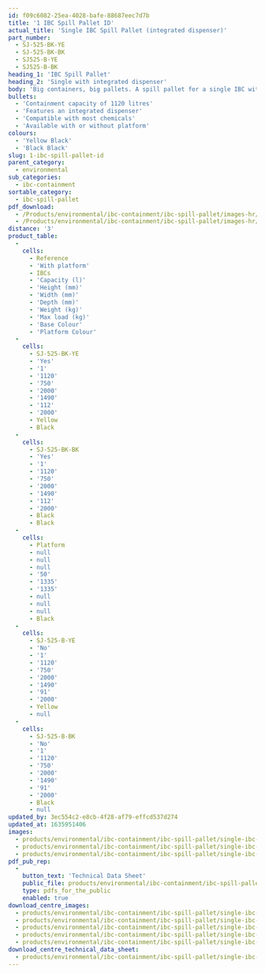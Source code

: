 ```yaml
---
id: f09c6082-25ea-4028-bafe-88687eec7d7b
title: '1 IBC Spill Pallet ID'
actual_title: 'Single IBC Spill Pallet (integrated dispenser)'
part_number:
  - SJ-525-BK-YE
  - SJ-525-BK-BK
  - SJ525-B-YE
  - SJ525-B-BK
heading_1: 'IBC Spill Pallet'
heading_2: 'Single with integrated dispenser'
body: 'Big containers, big pallets. A spill pallet for a single IBC with an integrated dispenser.'
bullets:
  - 'Containment capacity of 1120 litres'
  - 'Features an integrated dispenser'
  - 'Compatible with most chemicals'
  - 'Available with or without platform'
colours:
  - 'Yellow Black'
  - 'Black Black'
slug: 1-ibc-spill-pallet-id
parent_category:
  - environmental
sub_categories:
  - ibc-containment
sortable_category:
  - ibc-spill-pallet
pdf_download:
  - /Products/environmental/ibc-containment/ibc-spill-pallet/images-hr/1IBC-SJ-525-BK-YE_01.jpg
  - /Products/environmental/ibc-containment/ibc-spill-pallet/images-hr/1IBC-SJ-525-BK-YE_02.jpg
distance: '3'
product_table:
  -
    cells:
      - Reference
      - 'With platform'
      - IBCs
      - 'Capacity (l)'
      - 'Height (mm)'
      - 'Width (mm)'
      - 'Depth (mm)'
      - 'Weight (kg)'
      - 'Max load (kg)'
      - 'Base Colour'
      - 'Platform Colour'
  -
    cells:
      - SJ-525-BK-YE
      - 'Yes'
      - '1'
      - '1120'
      - '750'
      - '2000'
      - '1490'
      - '112'
      - '2000'
      - Yellow
      - Black
  -
    cells:
      - SJ-525-BK-BK
      - 'Yes'
      - '1'
      - '1120'
      - '750'
      - '2000'
      - '1490'
      - '112'
      - '2000'
      - Black
      - Black
  -
    cells:
      - Platform
      - null
      - null
      - null
      - '50'
      - '1335'
      - '1335'
      - null
      - null
      - null
      - Black
  -
    cells:
      - SJ-525-B-YE
      - 'No'
      - '1'
      - '1120'
      - '750'
      - '2000'
      - '1490'
      - '91'
      - '2000'
      - Yellow
      - null
  -
    cells:
      - SJ-525-B-BK
      - 'No'
      - '1'
      - '1120'
      - '750'
      - '2000'
      - '1490'
      - '91'
      - '2000'
      - Black
      - null
updated_by: 3ec554c2-e8cb-4f28-af79-effcd537d274
updated_at: 1635951406
images:
  - products/environmental/ibc-containment/ibc-spill-pallet/single-ibc-dispenser/images-lr/SJ-525-BK-YE_01.jpg
  - products/environmental/ibc-containment/ibc-spill-pallet/single-ibc-dispenser/images-lr/SJ-525-BK-YE_02.jpg
  - products/environmental/ibc-containment/ibc-spill-pallet/single-ibc-dispenser/images-lr/SJ-525-BK-YE_03.jpg
pdf_pub_rep:
  -
    button_text: 'Technical Data Sheet'
    public_file: products/environmental/ibc-containment/ibc-spill-pallet/single-ibc-dispenser/pdf-lr/EV-Spill-Pallet-(1-IBC-Integrated)-TD_EN.pdf
    type: pdfs_for_the_public
    enabled: true
download_centre_images:
  - products/environmental/ibc-containment/ibc-spill-pallet/single-ibc-dispenser/images-hr/SJ-525-BK-YE_01.jpg
  - products/environmental/ibc-containment/ibc-spill-pallet/single-ibc-dispenser/images-hr/SJ-525-BK-YE_02.jpg
  - products/environmental/ibc-containment/ibc-spill-pallet/single-ibc-dispenser/images-hr/SJ-525-BK-YE_04.jpg
  - products/environmental/ibc-containment/ibc-spill-pallet/single-ibc-dispenser/images-hr/SJ-525-BK-YE_03.jpg
  - products/environmental/ibc-containment/ibc-spill-pallet/single-ibc-dispenser/images-hr/SJ-525-POST.jpg
download_centre_technical_data_sheet:
  - products/environmental/ibc-containment/ibc-spill-pallet/single-ibc-dispenser/pdf-hr/EV-Spill-Pallet-(1-IBC-Integrated)-TD_EN.pdf
---
```

